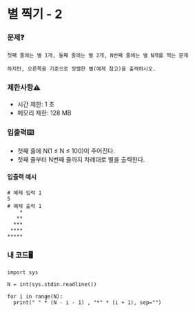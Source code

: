 # 별 찍기 - 2

### 문제❓
```
첫째 줄에는 별 1개, 둘째 줄에는 별 2개, N번째 줄에는 별 N개를 찍는 문제

하지만, 오른쪽을 기준으로 정렬한 별(예제 참고)을 출력하시오.
```

### 제한사항⚠️
* 시간 제한: 1 초
* 메모리 제한: 128 MB

### 입출력⌨️
* 첫째 줄에 N(1 ≤ N ≤ 100)이 주어진다.
* 첫째 줄부터 N번째 줄까지 차례대로 별을 출력한다.

#### 입출력 예시
```
# 예제 입력 1 
5
# 예제 출력 1 
    *
   **
  ***
 ****
*****
```

### 내 코드🖥️
```
import sys

N = int(sys.stdin.readline())

for i in range(N):
  print(" " * (N - i - 1) , "*" * (i + 1), sep="")
```
